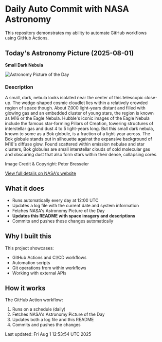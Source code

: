# Daily Auto Commit with NASA Astronomy
This repository demonstrates my ability to automate GitHub workflows using GitHub Actions.

## Today's Astronomy Picture (2025-08-01)
**Small Dark Nebula**

![Astronomy Picture of the Day](https://apod.nasa.gov/apod/image/2508/BokGlobule_1_1024.jpg)

### Description
A small, dark, nebula looks isolated near the center of this telescopic close-up. The wedge-shaped cosmic cloudlet lies within a relatively crowded region of space though. About 7,000 light-years distant and filled with glowing gas and an embedded cluster of young stars, the region is known as M16 or the Eagle Nebula. Hubble's iconic images of the Eagle Nebula include the famous star-forming Pillars of Creation, towering structures of interstellar gas and dust 4 to 5 light-years long. But this small dark nebula, known to some as a Bok globule, is a fraction of a light-year across. The Bok globule stands out in silhouette against the expansive background of M16's diffuse glow. Found scattered within emission nebulae and star clusters, Bok globules are small interstellar clouds of cold molecular gas and obscuring dust that also form stars within their dense, collapsing cores.

Image Credit & Copyright: Peter Bresseler

[View full details on NASA's website](https://apod.nasa.gov/apod/astropix.html)

## What it does
- Runs automatically every day at 12:00 UTC
- Updates a log file with the current date and system information
- Fetches NASA's Astronomy Picture of the Day
- **Updates this README with space imagery and descriptions**
- Commits and pushes these changes automatically

## Why I built this
This project showcases:
- GitHub Actions and CI/CD workflows
- Automation scripts
- Git operations from within workflows
- Working with external APIs

## How it works
The GitHub Action workflow:
1. Runs on a schedule (daily)
2. Fetches NASA's Astronomy Picture of the Day
3. Updates both a log file and this README
4. Commits and pushes the changes

Last updated: Fri Aug  1 12:53:54 UTC 2025
